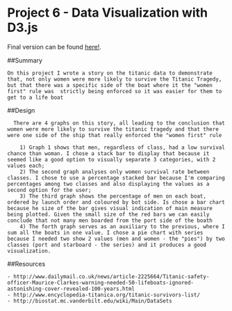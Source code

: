 # Project 6 - Data Visualization with D3.js


Final version can be found [here!](http://bl.ocks.org/dmenin/raw/97924f4c86232f7e3a84/).




##Summary

	On this project I wrote a story on the titanic data to demonstrate that, not only women were more likely to survive the Titanic Tragedy, but that there was a specific side of the boat where it the "women first" rule was  strictly being enforced so it was easier for them to get to a life boat
   


##Design  
      
	  There are 4 graphs on this story, all leading to the conclusion that women were more likely to survive the titanic tragedy and that there were one side of the ship that really enforced the "women first" rule

    	1) Graph 1 shows that men, regardless of class, had a low survival chance than woman. I chose a stack bar to display that because it seemed like a good option to visually separate 3 categories, with 2 values each;		
		2) The second graph analyses only women survival rate between classes. I chose to use a percentage stacked bar because I'm comparing percentages among two classes and also displaying the values as a second option for the user;
		3) The third graph shows the percentage of men on each boat, ordered by launch order and coloured by bot side. Is chose a bar chart because he size of the bar gives visual indication of main measure being plotted. Given the small size of the red bars we can easily conclude that not many men boarded from the port side of the boath
		4) The forth graph serves as an auxiliary to the previous, where I sum all the boats in one value. I chose a pie chart with series because I needed two show 2 values (men and women - the "pies") by two classes (port and starboard - the series) and it produces a good visualization. 



##Resources

    - http://www.dailymail.co.uk/news/article-2225664/Titanic-safety-officer-Maurice-Clarkes-warning-needed-50-lifeboats-ignored-astonishing-cover-revealed-100-years.html
	- http://www.encyclopedia-titanica.org/titanic-survivors-list/
	- http://biostat.mc.vanderbilt.edu/wiki/Main/DataSets